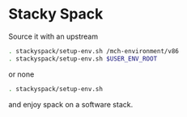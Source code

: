 # Stacky Spack

Source it with an upstream
```bash
. stackyspack/setup-env.sh /mch-environment/v86
. stackyspack/setup-env.sh $USER_ENV_ROOT
```
or none
```bash
. stackyspack/setup-env.sh
```
and enjoy spack on a software stack.
